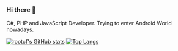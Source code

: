 ### Hi there 👋

C#, PHP and JavaScript Developer. 
Trying to enter Android World nowadays.

[![rootcf's GitHub stats](https://github-readme-stats.vercel.app/api?username=rootcf)](https://github.com/anuraghazra/github-readme-stats)
[![Top Langs](https://github-readme-stats.vercel.app/api/top-langs/?username=rootcf&layout=compact)](https://github.com/anuraghazra/github-readme-stats)

<!--
**rootcf/rootcf** is a ✨ _special_ ✨ repository because its `README.md` (this file) appears on your GitHub profile.

Here are some ideas to get you started:

- 🔭 I’m currently working on ...
- 🌱 I’m currently learning ...
- 👯 I’m looking to collaborate on ...
- 🤔 I’m looking for help with ...
- 💬 Ask me about ...
- 📫 How to reach me: ...
- 😄 Pronouns: ...
- ⚡ Fun fact: ...
-->
